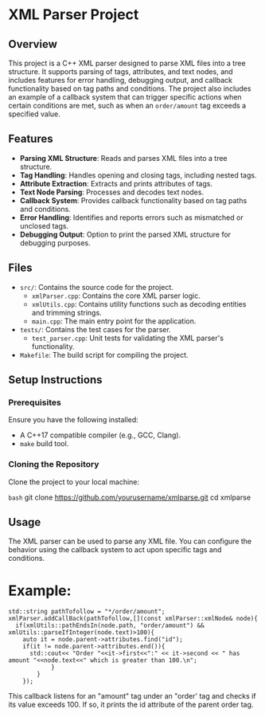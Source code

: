 # XML Parser Project

## Overview

This project is a C++ XML parser designed to parse XML files into a tree structure. It supports parsing of tags, attributes, and text nodes, and includes features for error handling, debugging output, and callback functionality based on tag paths and conditions. The project also includes an example of a callback system that can trigger specific actions when certain conditions are met, such as when an `order/amount` tag exceeds a specified value.

## Features

- **Parsing XML Structure**: Reads and parses XML files into a tree structure.
- **Tag Handling**: Handles opening and closing tags, including nested tags.
- **Attribute Extraction**: Extracts and prints attributes of tags.
- **Text Node Parsing**: Processes and decodes text nodes.
- **Callback System**: Provides callback functionality based on tag paths and conditions.
- **Error Handling**: Identifies and reports errors such as mismatched or unclosed tags.
- **Debugging Output**: Option to print the parsed XML structure for debugging purposes.

## Files

- `src/`: Contains the source code for the project.
  - `xmlParser.cpp`: Contains the core XML parser logic.
  - `xmlUtils.cpp`: Contains utility functions such as decoding entities and trimming strings.
  - `main.cpp`: The main entry point for the application.
- `tests/`: Contains the test cases for the parser.
  - `test_parser.cpp`: Unit tests for validating the XML parser's functionality.
- `Makefile`: The build script for compiling the project.

## Setup Instructions

### Prerequisites

Ensure you have the following installed:
- A C++17 compatible compiler (e.g., GCC, Clang).
- `make` build tool.

### Cloning the Repository

Clone the project to your local machine:

```bash```
git clone https://github.com/yourusername/xmlparse.git
cd xmlparse


## Usage
The XML parser can be used to parse any XML file. You can configure the behavior using the callback system to act upon specific tags and conditions.

# Example:

```
std::string pathTofollow = "*/order/amount";
xmlParser.addCallBack(pathTofollow,[](const xmlParser::xmlNode& node){
  if(xmlUtils::pathEndsIn(node.path, "order/amount") && xmlUtils::parseIfInteger(node.text)>100){
    auto it = node.parent->attributes.find("id");
    if(it != node.parent->attributes.end()){
      std::cout<< "Order "<<it->first<<":" << it->second << " has amount "<<node.text<<" which is greater than 100.\n";
            }
        }
    });
```
This callback listens for an "amount" tag under an "order' tag and checks if its value exceeds 100. If so, it prints the id attribute of the parent order tag.
